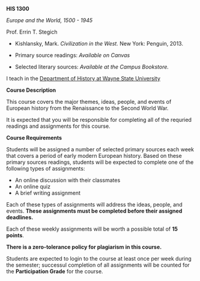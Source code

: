 **HIS 1300**

*Europe and the World, 1500 - 1945*

Prof. Errin T. Stegich

- Kishlansky, Mark. *Civilization in the West.* New York:  Penguin, 2013.

- Primary source readings:  *Available on Canvas*

- Selected literary sources:  *Available at the Campus Bookstore.*

I teach in the [Department of History at Wayne State University](https://clas.wayne.edu/history)

**Course Description**

This course covers the major themes, ideas, people, and events of European history from the Renaissance to the Second World War.  

It is expected that you will be responsible for completing all of the requried readings and assignments for this course.  

**Course Requirements**

Students will be assigned a number of selected primary sources each week that covers a period of early modern European history.  Based on these primary sources readings, students will be expected to complete one of the following types of assignments:
- An online discussion with their classmates
- An online quiz
- A brief writing assignment

Each of these types of assignments will address the ideas, people, and events.  **These assignments must be completed before their assigned deadlines.**  

Each of these weekly assignments will be worth a possible total of **15 points**.

**There is a zero-tolerance policy for plagiarism in this course.** 

Students are expected to login to the course at least once per week during the semester; successul completion of all assignments will be counted for the **Participation Grade** for the course.